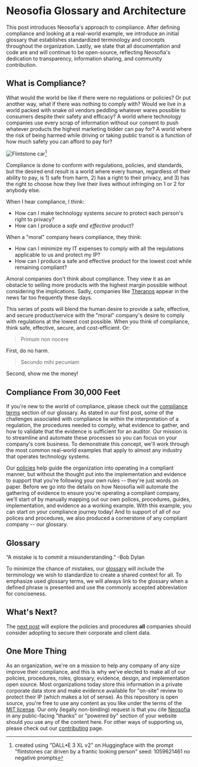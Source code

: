 <!--- Internal References -->
[pol]:   /qms/policies.md#data-integrity-and-privacy-dip
[compg]: /qms/glossary.md#compliance-terms
[g]:     /qms/glossary.md
[flint]: /shared/images/flintstones-car.png

<!--- External References -->
[ther]: https://en.wikipedia.org/wiki/Theranos#Exposure_and_downfall
[mit]: https://en.wikipedia.org/wiki/MIT_License
[ns]: https://github.com/neosofia/corporate
[contrib]: https://github.com/Neosofia/corporate/blob/main/CONTRIBUTING.md

# Neosofia Glossary and Architecture

This post introduces Neosofia's approach to compliance. After defining compliance and looking at a real-world example, we introduce an initial glossary that establishes standardized terminology and concepts throughout the organization. Lastly, we state that all documentation and code are and will continue to be open-source, reflecting Neosofia's dedication to transparency, information sharing, and community contribution.

## What is Compliance?

What would the world be like if there were no regulations or policies? Or put another way, what if there was nothing to comply with? Would we live in a world packed with snake oil vendors peddling whatever wares possible to consumers despite their safety and efficacy? A world where technology companies use every scrap of information without our consent to push whatever products the highest marketing bidder can pay for? A world where the risk of being harmed while driving or taking public transit is a function of how much safety you can afford to pay for?

![Flintstone car][flint][^credit]

Compliance is done to conform with regulations, policies, and standards, but the desired end result is a world where every human, regardless of their ability to pay, is 1) safe from harm, 2) has a right to their privacy, and 3) has the right to choose how they live their lives without infringing on 1 or 2 for anybody else.

When I hear compliance, I think:
 * How can I make technology systems *secure* to protect each person's right to privacy?
 * How can I produce a *safe and effective* product?

When a "moral" company hears compliance, they think:
 * How can I minimize my IT expenses to comply with all the regulations applicable to us and protect my IP?
 * How can I produce a safe and effective product for the lowest cost while remaining compliant?

Amoral companies don't think about compliance. They view it as an obstacle to selling more products with the highest margin possible without considering the implications. Sadly, companies like [Theranos][ther] appear in the news far too frequently these days.

This series of posts will blend the human desire to provide a safe, effective, and secure product/service with the "moral" company's desire to comply with regulations at the lowest cost possible. When you think of compliance, think safe, effective, secure, and cost-efficient. Or:

> Primum non nocere

First, do no harm.

> Secundo mihi pecuniam

Second, show me the money!

## Compliance From 30,000 Feet

If you're new to the world of compliance, please check out the [compliance terms][compg] section of our glossary. As stated in our first post, some of the challenges associated with compliance lie within the interpretation of a regulation, the procedures needed to comply, what evidence to gather, and how to validate that the evidence is sufficient for an auditor. Our mission is to streamline and automate these processes so you can focus on your company's core business. To demonstrate this concept, we'll work through the most common real-world examples that apply to almost any industry that operates technology systems. 

Our [policies][pol] help guide the organization into operating in a compliant manner, but without the thought put into the implementation and evidence to support that you're following your own rules -- they're just words on paper. Before we go into the details on how Neosofia will automate the gathering of evidence to ensure you're operating a compliant company, we'll start of by manually mapping out our own polices, procedures, guides, implementation, and evidence as a working example. With this example, you can start on your compliance journey today! And to support of all of our polices and procedures, we also produced a cornerstone of any compliant company -- our glossary.

## Glossary

“A mistake is to commit a misunderstanding.” -Bob Dylan

To minimize the chance of mistakes, our [glossary][g] will include the terminology we wish to standardize to create a shared context for all. To emphasize used glossary terms, we will always link to the glossary when a defined phrase is presented and use the commonly accepted abbreviation for conciseness.

## What's Next?

The [next post](./0004_mvc.md) will explore the policies and procedures **all** companies should consider adopting to secure their corporate and client data.

## One More Thing

As an organization, we're on a mission to help any company of any size improve their compliance, and this is why we've elected to make all of our policies, procedures, roles, glossary, evidence, design, and implementation open source. Most organizations today store this information in a private corporate data store and make evidence available for "on-site" review to protect their IP (which makes a lot of sense). As this repository is open source, you're free to use any content as you like under the terms of the [MIT license][mit]. Our only (legally non-binding) request is that you cite [Neosofia][ns] in any public-facing "thanks" or "powered by" section of your website should you use any of the content here. For other ways of supporting us, please check out our [contributing][contrib] page.

[^credit]: created using "DALL•E 3 XL v2" on Huggingface with the prompt "flintstones car driven by a frantic looking person" seed: 1059621461 no negative prompts